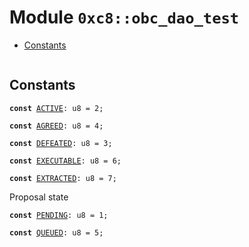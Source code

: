 
<a name="0xc8_obc_dao_test"></a>

# Module `0xc8::obc_dao_test`



-  [Constants](#@Constants_0)


<pre><code></code></pre>



<a name="@Constants_0"></a>

## Constants


<a name="0xc8_obc_dao_test_ACTIVE"></a>



<pre><code><b>const</b> <a href="obc_dao_test.md#0xc8_obc_dao_test_ACTIVE">ACTIVE</a>: u8 = 2;
</code></pre>



<a name="0xc8_obc_dao_test_AGREED"></a>



<pre><code><b>const</b> <a href="obc_dao_test.md#0xc8_obc_dao_test_AGREED">AGREED</a>: u8 = 4;
</code></pre>



<a name="0xc8_obc_dao_test_DEFEATED"></a>



<pre><code><b>const</b> <a href="obc_dao_test.md#0xc8_obc_dao_test_DEFEATED">DEFEATED</a>: u8 = 3;
</code></pre>



<a name="0xc8_obc_dao_test_EXECUTABLE"></a>



<pre><code><b>const</b> <a href="obc_dao_test.md#0xc8_obc_dao_test_EXECUTABLE">EXECUTABLE</a>: u8 = 6;
</code></pre>



<a name="0xc8_obc_dao_test_EXTRACTED"></a>



<pre><code><b>const</b> <a href="obc_dao_test.md#0xc8_obc_dao_test_EXTRACTED">EXTRACTED</a>: u8 = 7;
</code></pre>



<a name="0xc8_obc_dao_test_PENDING"></a>

Proposal state


<pre><code><b>const</b> <a href="obc_dao_test.md#0xc8_obc_dao_test_PENDING">PENDING</a>: u8 = 1;
</code></pre>



<a name="0xc8_obc_dao_test_QUEUED"></a>



<pre><code><b>const</b> <a href="obc_dao_test.md#0xc8_obc_dao_test_QUEUED">QUEUED</a>: u8 = 5;
</code></pre>
